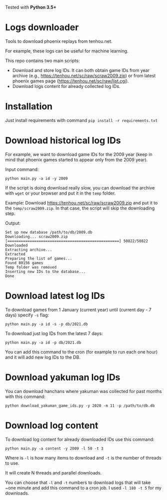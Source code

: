 Tested with **Python 3.5+**

# Logs downloader

Tools to download phoenix replays from tenhou.net.

For example, these logs can be useful for machine learning.

This repo contains two main scripts:

- Download and store log IDs. 
It can both obtain game IDs from year archive (e.g., https://tenhou.net/sc/raw/scraw2009.zip) 
or from latest phoenix games page (https://tenhou.net/sc/raw/list.cgi).
- Download logs content for already collected log IDs.

# Installation

Just install requirements with command `pip install -r requirements.txt`

# Download historical log IDs

For example, we want to download game IDs for the 2009 year (keep in mind that phoenix games started to appear only from the 2009 year).

Input command:
```
python main.py -a id -y 2009
```

If the script is doing download really slow, you can download the archive with `wget` or your browser and put it in the `temp` folder. 

Example: Download https://tenhou.net/sc/raw/scraw2009.zip and put it to the `temp/scraw2009.zip`. In that case, the script will skip the downloading step.

Output:
```
Set up new database /path/to/db/2009.db
Downloading... scraw2009.zip
[==================================================] 50822/50822
Downloaded
Extracting archive...
Extracted
Preparing the list of games...
Found 80156 games
Temp folder was removed
Inserting new IDs to the database...
Done
```

# Download latest log IDs
 
To download games from 1 January (current year) until (current day - 7 days) specify `-s` flag:

`python main.py -a id -s -p db/2021.db`

To download just log IDs from the latest 7 days:

`python main.py -a id -p db/2021.db`

You can add this command to the cron (for example to run each one hour) and it will add new log IDs to the DB.

# Download yakuman log IDs

You can download hanchans where yakuman was collected for past months with this command:

`python download_yakuman_game_ids.py -y 2020 -m 11 -p /path/to/db.db`

# Download log content

To download log content for already downloaded IDs use this command:

`python main.py -a content -y 2009 -l 50 -t 3`

Where is `-l` is how many items to download and `-t` is the number of threads to use.

It will create N threads and parallel downloads. 

You can choose that `-l` and `-t` numbers to download logs that will take ~one minute and add this command to a cron job. 
I used `-l 180 -t 5` for my downloads.
